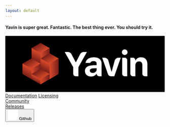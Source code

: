 ```yaml
---
layout: default
---
```


<div class="container text-center my-5">
  <h4 class="mx-2">Yavin is super great. Fantastic. The best thing ever. You should try it.</h4>
</div>

<footer class="footer text-light background-dark">
  <div class="container py-3">
    <div class="row">
      <div class="col-sm">
        <img src="assets/images/Yavin_logo.png" class="img-fluid" alt="Yavin Logo">
      </div>
      <div class="col-sm links">
        <a href="pages/guide/01-start.html">Documentation</a>
        <a href="pages/license.html">Licensing</a>
      </div>
      <div class="col-sm links">
        <a href="https://spectrum.chat/navi">Community</a>
      </div>
      <div class="col-sm links">
        <a href="https://github.com/yahoo/navi/releases">Releases</a>
      </div>
      <div class="col-sm">
        <a href="https://github.com/yahoo/navi">
          <button type="button" class="btn btn-secondary github">
            <img src="assets/images/GitHub-Mark-Light-32px.png" class="img-fluid" alt="Github Logo">
            <span>Github</span>
          </button>
        </a>
      </div>
    </div>
  </div>
</footer>

